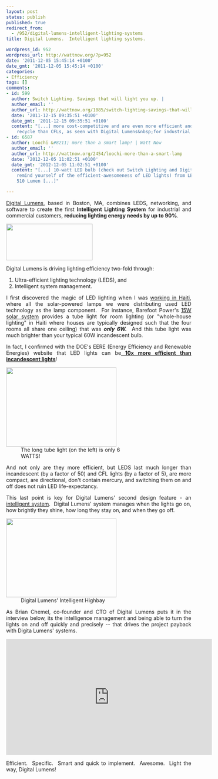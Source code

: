 ```yaml
---
layout: post
status: publish
published: true
redirect_from:
  - /952/digital-lumens-intelligent-lighting-systems
title: Digital Lumens.  Intelligent lighting systems.

wordpress_id: 952
wordpress_url: http://wattnow.org/?p=952
date: '2011-12-05 15:45:14 +0100'
date_gmt: '2011-12-05 15:45:14 +0100'
categories:
- Efficiency
tags: []
comments:
- id: 599
  author: Switch Lighting. Savings that will light you up. |
  author_email: ''
  author_url: http://wattnow.org/1085/switch-lighting-savings-that-will-light-you-up
  date: '2011-12-15 09:35:51 +0100'
  date_gmt: '2011-12-15 09:35:51 +0100'
  content: "[...] more cost-competitive and are even more efficient and easier to
    recycle than CFLs, as seen with Digital Lumens&nbsp;for industrial [...]"
- id: 6587
  author: Loochi &#8211; more than a smart lamp! | Watt Now
  author_email: ''
  author_url: http://wattnow.org/2454/loochi-more-than-a-smart-lamp
  date: '2012-12-05 11:02:51 +0100'
  date_gmt: '2012-12-05 11:02:51 +0100'
  content: "[...] 10-watt LED bulb (check out Switch Lighting and Digital Lumens&nbsp;to
    remind yourself of the efficient-awesomeness of LED lights) from LED Engin producing
    510 Lumen [...]"

---
```

<p style="text-align: justify;"><a href="http://www.digitallumens.com/">Digital Lumens</a>, based in Boston, MA, combines LEDS, networking, and software to create the first <strong>Intelligent Lighting System</strong> for industrial and commercial customers, <strong>reducing lighting energy needs by up to 90%</strong>.</p>
<p style="text-align: justify;"><a href="http://www.digitallumens.com/"><img class="alignnone size-full wp-image-953" title="Screen Shot 2011-12-05 at 9.07.16 AM" src="{{ 'assets/from-wordpress/uploads/2011/12/Screen-Shot-2011-12-05-at-9.07.16-AM.png' | relative_url }}" alt="" width="235" height="99" /></a></p>
<p style="text-align: justify;">Digital Lumens is driving lighting efficiency two-fold through:</p>
<ol style="text-align: justify;">
<li>Ultra-efficient lighting technology (LEDS), and</li>
<li>Intelligent system management.</li>
</ol>
<p style="text-align: justify;">I first discovered the magic of LED lighting when I was <a title="NOKERO and En&egrave;ji Pw&ograve;p. Bringing solar-powered light to rural Haiti." href="http://wattnow.org/661/nokero-and-eneji-pwop-bringing-solar-light-to-rural-haiti">working in Haiti</a>, where all the solar-powered lamps we were distributing used LED technology as the lamp component. &nbsp;For instance, Barefoot Power's <a href="http://barefootpower.com/barefoot-products/powapack/powapack-15w">15W solar system</a> provides a tube light for room lighting (or "whole-house lighting" in Haiti where houses are typically designed such that the four rooms all share one ceiling) that was <em><strong>only 6W.</strong></em>&nbsp; And this tube light was much brighter than your typical 60W incandescent bulb.</p>
<p style="text-align: justify;">In fact, I confirmed with the DOE's EERE (Energy Efficiency and Renewable Energies) website that LED lights can be<strong><a href="http://www1.eere.energy.gov/buildings/ssl/sslbasics_ledbasics.html"> 10x more efficient than incandescent lights</a></strong>!</p>
<div class="mceTemp" style="text-align: justify;">
<dl id="attachment_954" class="wp-caption alignnone" style="width: 310px;">
<dt class="wp-caption-dt"><a href="http://barefootpower.com/barefoot-products/powapack/powapack-15w"><img class="size-medium wp-image-954" title="barefoot" src="{{ 'assets/from-wordpress/uploads/2011/12/barefoot-300x215.jpg' | relative_url }}" alt="" width="300" height="215" /></a></dt>
<dd class="wp-caption-dd">The long tube light (on the left) is only 6 WATTS!</dd>
</dl>
</div>
<p style="text-align: justify;">And not only are they more efficient, but LEDS last much longer than incandescent (by a factor of 50) and CFL lights (by a factor of 5), are more compact, are directional, don't contain mercury, and switching them on and off does not ruin LED life-expectancy.</p>
<p style="text-align: justify;">This last point is key for Digital Lumens' second design feature - an <a href="http://www.digitallumens.com/why-digital-lumens/intelligent/">intelligent system</a>. &nbsp;Digital Lumens' system manages when the lights go on, how brightly they shine, how long they stay on, and when they go off.</p>
<div class="mceTemp" style="text-align: justify;">
<dl id="attachment_955" class="wp-caption alignnone" style="width: 310px;">
<dt class="wp-caption-dt"><a href="http://www.digitallumens.com/"><img class="size-medium wp-image-955" title="DL_HighBay_LED" src="{{ 'assets/from-wordpress/uploads/2011/12/DL_HighBay_LED-300x214.jpg' | relative_url }}" alt="" width="300" height="214" /></a></dt>
<dd class="wp-caption-dd">Digital Lumens' Intelligent Highbay</dd>
</dl>
</div>
<p style="text-align: justify;">As Brian Chemel, co-founder and CTO of Digital Lumens puts it in the interview below, its the intelligence management and being able to turn the lights on and off quickly and precisely -- that drives the project payback with Digita Lumens' systems.</p>
<p style="text-align: justify;"><iframe src="http://www.youtube.com/embed/TFyan59tcag" frameborder="0" width="560" height="315"></iframe></p>
<p style="text-align: justify;">Efficient. &nbsp;Specific. &nbsp;Smart and quick to implement. &nbsp;Awesome. &nbsp;Light the way, Digital Lumens!</p>
